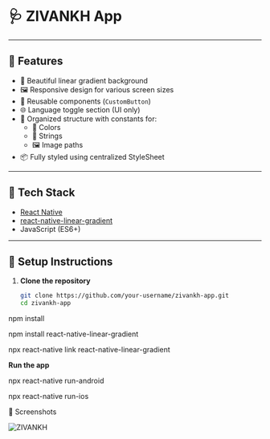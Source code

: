 # 🩺 ZIVANKH App


---

## 📱 Features

- 🌈 Beautiful linear gradient background
- 🖼️ Responsive design for various screen sizes
- 🧠 Reusable components (`CustomButton`)
- 🌐 Language toggle section (UI only)
- 🔄 Organized structure with constants for:
  - 🎨 Colors
  - 🧾 Strings
  - 🖼️ Image paths
- 📦 Fully styled using centralized StyleSheet

---

## 🧱 Tech Stack

- [React Native](https://reactnative.dev/)
- [react-native-linear-gradient](https://github.com/react-native-linear-gradient/react-native-linear-gradient)
- JavaScript (ES6+)

---

## 🔧 Setup Instructions

1. **Clone the repository**
   ```bash
   git clone https://github.com/your-username/zivankh-app.git
   cd zivankh-app

npm install

npm install react-native-linear-gradient

npx react-native link react-native-linear-gradient

**Run the app**

npx react-native run-android

npx react-native run-ios

📸 Screenshots

![ZIVANKH](https://github.com/user-attachments/assets/ad51dacb-7a9c-468e-9b31-92140d829fe9)


